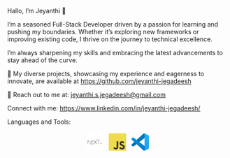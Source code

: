 Hallo, I’m Jeyanthi 👋

I’m a seasoned Full-Stack Developer driven by a passion for learning and pushing my boundaries. Whether it’s exploring new frameworks or improving existing code, I thrive on the journey to technical excellence.

I’m always sharpening my skills and embracing the latest advancements to stay ahead of the curve.

💼 My diverse projects, showcasing my experience and eagerness to innovate, are available at https://github.com/jeyanthi-jegadeesh

📩 Reach out to me at: jeyanthi.s.jegadeesh@gmail.com

Connect with me: https://www.linkedin.com/in/jeyanthi-jegadeesh/

Languages and Tools:

<p align="center">
<img src="https://raw.githubusercontent.com/github/explore/80688e429a7d4ef2fca1e82350fe8e3517d3494d/topics/nextjs/nextjs.png" alt="Python" height="40" style="vertical-align:top; margin:4px">
<img src="https://raw.githubusercontent.com/github/explore/80688e429a7d4ef2fca1e82350fe8e3517d3494d/topics/javascript/javascript.png" alt="Javascript" height="40" style="vertical-align:top; margin:4px">
<img src="https://raw.githubusercontent.com/github/explore/80688e429a7d4ef2fca1e82350fe8e3517d3494d/topics/visual-studio-code/visual-studio-code.png" alt="VS Code" height="40" style="vertical-align:top; margin:4px">
</p>

